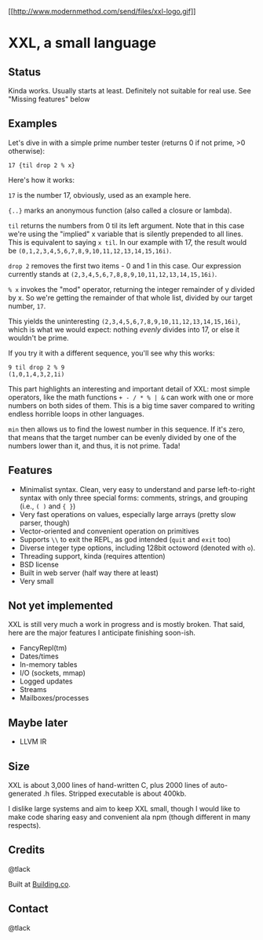 [[http://www.modernmethod.com/send/files/xxl-logo.gif]]

# XXL, a small language

## Status

Kinda works. Usually starts at least. Definitely not suitable for real use. See
"Missing features" below

## Examples

Let's dive in with a simple prime number tester (returns 0 if not prime, >0
otherwise):

```
17 {til drop 2 % x}
```

Here's how it works:

`17` is the number 17, obviously, used as an example here.

`{..}` marks an anonymous function (also called a closure or lambda).

`til` returns the numbers from 0 til its left argument. Note that in this
case we're using the "implied" x variable that is silently prepended to
all lines. This is equivalent to saying `x til`. In our example with 17,
the result would be `(0,1,2,3,4,5,6,7,8,9,10,11,12,13,14,15,16i)`.

`drop 2` removes the first two items - 0 and 1 in this case. Our expression
currently stands at `(2,3,4,5,6,7,8,8,9,10,11,12,13,14,15,16i)`.

`% x` invokes the "mod" operator, returning the integer remainder of y divided
by x. So we're getting the remainder of that whole list, divided by our target
number, `17`. 

This yields the uninteresting `(2,3,4,5,6,7,8,9,10,11,12,13,14,15,16i)`, which
is what we would expect: nothing *evenly* divides into 17, or else it wouldn't
be prime. 

If you try it with a different sequence, you'll see why this works:

```
9 til drop 2 % 9
(1,0,1,4,3,2,1i)
```

This part highlights an interesting and important detail of XXL: most simple
operators, like the math functions `+ - / * % | &` can work with one or
more numbers on both sides of them. This is a big time saver compared to
writing endless horrible loops in other languages.

`min` then allows us to find the lowest number in this sequence. If it's 
zero, that means that the target number can be evenly divided by one of
the numbers lower than it, and thus, it is not prime. Tada!

## Features

- Minimalist syntax. Clean, very easy to understand and parse left-to-right syntax with only three special forms:
comments, strings, and grouping (i.e., `( )` and `{ }`)
- Very fast operations on values, especially large arrays (pretty slow parser, though)
- Vector-oriented and convenient operation on primitives 
- Supports `\\` to exit the REPL, as god intended (`quit` and `exit` too)
- Diverse integer type options, including 128bit octoword (denoted with `o`).
- Threading support, kinda (requires attention)
- BSD license
- Built in web server (half way there at least)
- Very small

## Not yet implemented

XXL is still very much a work in progress and is mostly broken. That said, here are the 
major features I anticipate finishing soon-ish.

- FancyRepl(tm)
- Dates/times
- In-memory tables
- I/O (sockets, mmap)
- Logged updates
- Streams
- Mailboxes/processes

## Maybe later

- LLVM IR 

## Size

XXL is about 3,000 lines of hand-written C, plus 2000 lines of auto-generated
.h files. Stripped executable is about 400kb.

I dislike large systems and aim to keep XXL small, though I would like to make
code sharing easy and convenient ala npm (though different in many respects).

## Credits

@tlack

Built at [Building.co](http://building.co).

## Contact

@tlack

